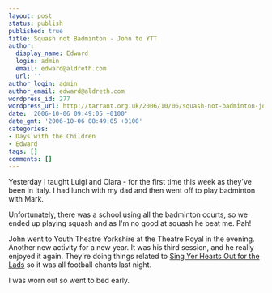 ```yaml
---
layout: post
status: publish
published: true
title: Squash not Badminton - John to YTT
author:
  display_name: Edward
  login: admin
  email: edward@aldreth.com
  url: ''
author_login: admin
author_email: edward@aldreth.com
wordpress_id: 277
wordpress_url: http://tarrant.org.uk/2006/10/06/squash-not-badminton-john-to-ytt/
date: '2006-10-06 09:49:05 +0100'
date_gmt: '2006-10-06 08:49:05 +0100'
categories:
- Days with the Children
- Edward
tags: []
comments: []
---
```

<p>Yesterday I taught Luigi and Clara - for the first time this week as they've been in Italy.  I had lunch with my dad and then went off to play badminton with Mark.</p>
<p>Unfortunately, there was a school using all the badminton courts, so we ended up playing squash and as I'm no good at squash he beat me. Pah!</p>
<p>John went to Youth Theatre Yorkshire at the Theatre Royal in the evening. Another new activity for a new year.  It was his third session, and he really enjoyed it again.  They're doing things related to <a href="http://www.yorktheatreroyal.co.uk/cgi/events/events.cgi?t=template&amp;a=197">Sing Yer Hearts Out for the Lads</a> so it was all football chants last night.</p>
<p>I was worn out so went to bed early.</p>
